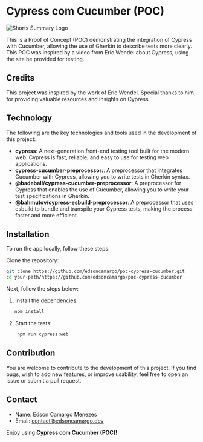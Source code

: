 # Cypress com Cucumber (POC)

![Shorts Summary Logo](./public/logo.jpg)

This is a Proof of Concept (POC) demonstrating the integration of Cypress with Cucumber, allowing the use of Gherkin to describe tests more clearly. This POC was inspired by a video from Eric Wendel about Cypress, using the site he provided for testing.

## Credits

This project was inspired by the work of Eric Wendel. Special thanks to him for providing valuable resources and insights on Cypress.

## Technology

The following are the key technologies and tools used in the development of this project:

- **cypress**: A next-generation front-end testing tool built for the modern web. Cypress is fast, reliable, and easy to use for testing web applications.
- **cypress-cucumber-preprocessor:**: A preprocessor that integrates Cucumber with Cypress, allowing you to write tests in Gherkin syntax.
- **@badeball/cypress-cucumber-preprocessor**: A preprocessor for Cypress that enables the use of Cucumber, allowing you to write your test specifications in Gherkin.
- **@bahmutov/cypress-esbuild-preprocessor**: A preprocessor that uses esbuild to bundle and transpile your Cypress tests, making the process faster and more efficient.

## Installation

To run the app locally, follow these steps:

Clone the repository:

```bash
git clone https://github.com/edsoncamargo/poc-cypress-cucumber.git
cd your-path/https://github.com/edsoncamargo/poc-cypress-cucumber
```

Next, follow the steps below:

1. Install the dependencies:

```bash
   npm install
```

2. Start the tests:

```bash
    npm run cypress:web
```

## Contribution

You are welcome to contribute to the development of this project. If you find bugs, wish to add new features, or improve usability, feel free to open an issue or submit a pull request.

## Contact

- Name: Edson Camargo Menezes
- Email: contact@edsoncamargo.dev

Enjoy using **Cypress com Cucumber (POC)!**
